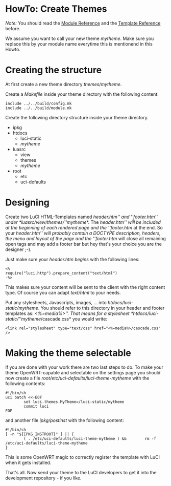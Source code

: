 # HowTo: Create Themes
*Note:* You should read the [Module Reference](Modules.md) and the [Template Reference](Templates.md) before.

We assume you want to call your new theme _mytheme_. Make sure you replace this by your module name everytime this is mentionend in this Howto.



# Creating the structure
At first create a new theme directory *themes/_mytheme_*.

Create a _Makefile_ inside your theme directory with the following content:
	
	include ../../build/config.mk
	include ../../build/module.mk
	

Create the following directory structure inside your theme directory.
* ipkg
* htdocs
  * luci-static
   * _mytheme_
* luasrc
  * view
   * themes
    * _mytheme_
* root
  * etc
   * uci-defaults



# Designing
Create two LuCI HTML-Templates named _header.htm'' and ''footer.htm'' under *luasrc/view/themes/''mytheme_*.
The _header.htm'' will be included at the beginning of each rendered page and the ''footer.htm_ at the end.
So your _header.htm'' will probably contain a DOCTYPE description, headers, the menu and layout of the page and the ''footer.htm_ will close all remaining open tags and may add a footer bar but hey that's your choice you are the designer ;-).

Just make sure your _header.htm_ *begins* with the following lines:
	
	<%
	require("luci.http").prepare_content("text/html")
	-%>
	

This makes sure your content will be sent to the client with the right content type. Of course you can adapt _text/html_ to your needs.


Put any stylesheets, Javascripts, images, ... into *htdocs/luci-static/_mytheme_*.
You should refer to this directory in your header and footer templates as: _<%=media%>''. That means for a stylesheet *htdocs/luci-static/''mytheme_/cascade.css* you would write:
	
	<link rel="stylesheet" type="text/css" href="<%=media%>/cascade.css" />
	



# Making the theme selectable
If you are done with your work there are two last steps to do.
To make your theme OpenWRT-capable and selectable on the settings page you should now create a file *root/etc/uci-defaults/luci-theme-_mytheme_* with the following contents:
	
	#!/bin/sh
	uci batch <<-EOF
	        set luci.themes.MyTheme=/luci-static/mytheme
	        commit luci
	EOF
	

and another file *ipkg/postinst* with the following content:
	
	#!/bin/sh
	[ -n "${IPKG_INSTROOT}" ] || {
	        ( . /etc/uci-defaults/luci-theme-mytheme ) &&        rm -f /etc/uci-defaults/luci-theme-mytheme
	}
	

This is some OpenWRT magic to correctly register the template with LuCI when it gets installed.

That's all. Now send your theme to the LuCI developers to get it into the development repository - if you like.
